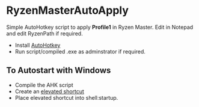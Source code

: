 # RyzenMasterAutoApply
Simple AutoHotkey script to apply **Profile1** in Ryzen Master.
Edit in Notepad and edit RyzenPath if required.

- Install [AutoHotkey](https://www.autohotkey.com/)
- Run script/compiled .exe as adminstrator if required.

## To Autostart with Windows ##

- Compile the AHK script
- Create an [elevated shortcut](https://www.sevenforums.com/tutorials/11949-elevated-program-shortcut-without-uac-prompt-create.html)
- Place elevated shortcut into shell:startup.




